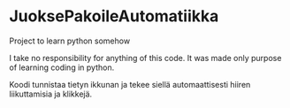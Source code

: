 # JuoksePakoileAutomatiikka

Project to learn python somehow


I take no responsibility for anything of this code. It was made only purpose of learning coding in python.

Koodi tunnistaa tietyn ikkunan ja tekee siellä automaattisesti hiiren liikuttamisia ja klikkejä.
